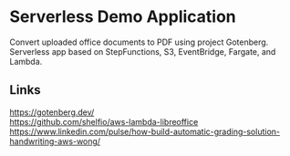 # Serverless Demo Application
Convert uploaded office documents to PDF using project Gotenberg. Serverless app based on StepFunctions, S3, EventBridge, Fargate, and Lambda.

## Links

https://gotenberg.dev/  
https://github.com/shelfio/aws-lambda-libreoffice  
https://www.linkedin.com/pulse/how-build-automatic-grading-solution-handwriting-aws-wong/  
